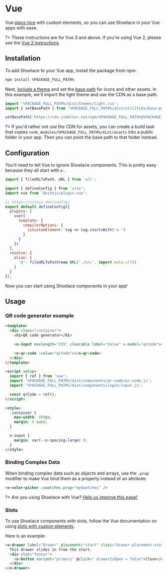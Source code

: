 # Vue

Vue [plays nice](https://custom-elements-everywhere.com/#vue) with custom elements, so you can use Shoelace in your Vue apps with ease.

?> These instructions are for Vue 3 and above. If you're using Vue 2, please see the [Vue 2 instructions](/frameworks/vue-2).

## Installation

To add Shoelace to your Vue app, install the package from npm.

```bash
npm install %PACKAGE_FULL_PATH%
```

Next, [include a theme](/getting-started/themes) and set the [base path](/getting-started/installation#setting-the-base-path) for icons and other assets. In this example, we'll import the light theme and use the CDN as a base path.

```jsx
import '%PACKAGE_FULL_PATH%/dist/themes/light.css';
import { setBasePath } from '%PACKAGE_FULL_PATH%/dist/utilities/base-path';

setBasePath('https://cdn.jsdelivr.net/npm/%PACKAGE_FULL_PATH%@%PACKAGE_VERSION%/dist/');
```

?> If you'd rather not use the CDN for assets, you can create a build task that copies `node_modules/%PACKAGE_FULL_PATH%/dist/assets` into a public folder in your app. Then you can point the base path to that folder instead.

## Configuration

You'll need to tell Vue to ignore Shoelace components. This is pretty easy because they all start with `o-`.

```js
import { fileURLToPath, URL } from 'url';

import { defineConfig } from 'vite';
import vue from '@vitejs/plugin-vue';

// https://vitejs.dev/config/
export default defineConfig({
  plugins: [
    vue({
      template: {
        compilerOptions: {
          isCustomElement: tag => tag.startsWith('o-')
        }
      }
    })
  ],
  resolve: {
    alias: {
      '@': fileURLToPath(new URL('./src', import.meta.url))
    }
  }
});
```

Now you can start using Shoelace components in your app!

## Usage

### QR code generator example

```html
<template>
  <div class="container">
    <h1>QR code generator</h1>

    <o-input maxlength="255" clearable label="Value" v-model="qrCode"></o-input>

    <o-qr-code :value="qrCode"></o-qr-code>
  </div>
</template>

<script setup>
  import { ref } from 'vue';
  import '%PACKAGE_FULL_PATH%/dist/components/qr-code/qr-code.js';
  import '%PACKAGE_FULL_PATH%/dist/components/input/input.js';

  const qrCode = ref();
</script>

<style>
  .container {
    max-width: 400px;
    margin: 0 auto;
  }

  o-input {
    margin: var(--o-spacing-large) 0;
  }
</style>
```

### Binding Complex Data

When binding complex data such as objects and arrays, use the `.prop` modifier to make Vue bind them as a property instead of an attribute.

```html
<o-color-picker :swatches.prop="mySwatches" />
```

?> Are you using Shoelace with Vue? [Help us improve this page!](%REPO_URL%/blob/next/docs/frameworks/vue.md)

### Slots

To use Shoelace components with slots, follow the Vue documentation on using [slots with custom elements](https://vuejs.org/guide/extras/web-components.html#building-custom-elements-with-vue).

Here is an example:

```html
<o-drawer label="Drawer" placement="start" class="drawer-placement-start" :open="drawerIsOpen">
  This drawer slides in from the start.
  <div slot="footer">
    <o-button variant="primary" @click=" drawerIsOpen = false">Close</o-button>
  </div>
</o-drawer>
```
